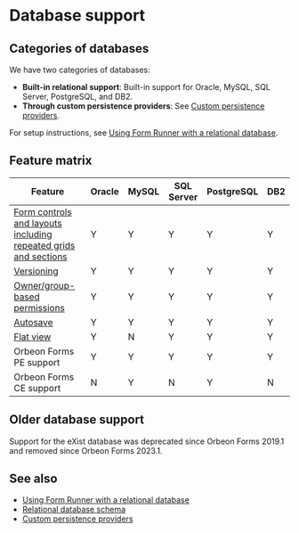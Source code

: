 # Database support

## Categories of databases

We have two categories of databases:

- __Built-in relational support__: Built-in support for Oracle, MySQL, SQL Server, PostgreSQL, and DB2.
- __Through custom persistence providers__: See [Custom persistence providers](../api/persistence/custom-persistence-providers.md).

For setup instructions, see [Using Form Runner with a relational database](relational-db.md).

## Feature matrix

| Feature                                                                  | Oracle | MySQL | SQL Server | PostgreSQL | DB2 |
|--------------------------------------------------------------------------|--------|-------|------------|------------|-----|
| [Form controls and layouts including repeated grids and sections][blog1] | Y      | Y     | Y          | Y          | Y   |
| [Versioning][blog2]                                                      | Y      | Y     | Y          | Y          | Y   |
| [Owner/group-based permissions](../access-control/owner-group.md)        | Y      | Y     | Y          | Y          | Y   |
| [Autosave](autosave.md)                                                  | Y      | Y     | Y          | Y          | Y   |
| [Flat view](flat-view.md)                                                | Y      | N     | Y          | Y          | Y   |
| Orbeon Forms PE support                                                  | Y      | Y     | Y          | Y          | Y   |
| Orbeon Forms CE support                                                  | N      | Y     | N          | Y          | N   |

## Older database support

Support for the eXist database was deprecated since Orbeon Forms 2019.1 and removed since Orbeon Forms 2023.1.

## See also 

- [Using Form Runner with a relational database](relational-db.md)
- [Relational database schema](relational-db-schema.md)
- [Custom persistence providers](../api/persistence/custom-persistence-providers.md)

[blog1]: https://blog.orbeon.com/2014/01/repeated-sections.html
[blog2]: https://blog.orbeon.com/2014/02/form-versioning.html